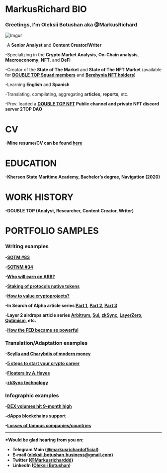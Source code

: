 # <b>MarkusRichard BIO</b>

### Greetings, I'm <b>Oleksii Botushan aka @MarkusRichard</b>

![Imgur](https://i.imgur.com/cdFr4Fdm.jpg?2)

-A <b>Senior Analyst</b> and <b>Content Creator/Writer</b>

-Specializing in the <b>Crypto Market Analysis</b>, <b>On-Chain analysis</b>, <b>Macroeconomy</b>, <b>NFT</b>, and <b>DeFi</b>

-Creator of the <b>State of The Market</b> and <b>State of The NFT Market</b> (available for <b>[DOUBLE TOP Squad members](https://doubletop.gitbook.io/bot/start/chto-takoe-2top-squad)</b> and <b>[Berehynia NFT holders](https://opensea.io/collection/berehynianft)</b>)

-Learning <b>English</b> and <b>Spanish</b>

-Translating, compilating, aggregating <b>articles</b>, <b>reports</b>, etc.

-Prev. leaded a <b>[DOUBLE TOP NFT](https://t.me/doubletop_nft)<b> Public channel and private NFT discord server <b>2TOP DAO<b>

# <b>CV</b> 

-Mine resume/CV can be found <b>[here](https://docs.google.com/document/d/1-7dL5RzOFez0DoRPec-iFwYsbBgwEIdj17kmD_WQbF4/edit?usp=sharing)</b> 


# <b>EDUCATION</b> 

-Kherson State Maritime Academy, Bachelor’s degree, <b>Navigation</b> (2020)


# <b>WORK HISTORY</b> 

-<b>DOUBLE TOP</b> (Analyst, Researcher, Content Creator, Writer)
  

# <b>PORTFOLIO SAMPLES</b>

### Writing examples

-[SOTM #83](https://2top.notion.site/SOTM-83-168c29226e8447c6ab0df531d0d180cd)

-[SOTNM #34](https://2top.notion.site/SOTNM-34-63b9ac917b46490e8c426ca07e2bb5e1)

-[Who will earn on ARB?](https://2top.notion.site/ARB-b8e78c63789d4118b7d6a723bfda446f)

-[Staking of protocols native tokens](https://2top.notion.site/6dca0733ffab4377a9079149f88f26f8)

-[How to value cryptoprojects?](https://2top.notion.site/3a9732154bbc40c9a6d7f3950d7cde7e)

-<b>In Search of Alpha<b> article series [Part 1](https://2top.notion.site/1-14cd92e2f3d44c988cd0cc1903a08a1e), [Part 2](https://2top.notion.site/2-bbf1992ce6bd4939a73a35cb5f380286), [Part 3](https://2top.notion.site/3-977bfd765ce3466b9b5580cd61b33f5a)

-<b>Layer 2 airdrops<b> article series [Arbitrum](https://2top.notion.site/Arbitrum-1447c3abfc52484484a85ab946575798), [Sui](https://2top.notion.site/Sui-8d595427f2b5412abd8e3805239c5eb2), [zkSync](https://2top.notion.site/zkSync-1fcedf02503c4b3a975554e581737b8c), [LayerZero](https://2top.notion.site/Layer-Zero-6559dee5f1ec498c9d5998e34b51d939), [Optimism](https://2top.notion.site/Optimism-545c38c8f91a432db760f6a3a6cb8360), etc.

-[How the FED became so powerful](https://2top.notion.site/b1abfa3ce6904d1093e94892a4c5bb02)
  
  
### Translation/Adaptation examples 
  
-[Scylla and Charybdis of modern money](https://2top.notion.site/cfd2d6e9a7ed414796b1f9e6843d5c1d)

-[5 steps to start your crypto career](https://2top.notion.site/5-0958865afc76438d95053d807228fcd1)

-[Floaters by A.Hayes](https://2top.notion.site/dcfed72a86e34b1fa0882bd2afea64b9)

-[zkSync technology](https://2top.notion.site/zkSync-9da92947c0ce4e768045d7c5fdc9e652)


### Infographic examples 

-[DEX volumes hit 9-month high](https://t.me/doubletop/5030)

-[dApps blockchains support](https://t.me/doubletop/4954)

-[Losses of famous companies/countries](https://t.me/doubletop/3874)
  

***

*Would be glad hearing from you on:
- Telegram Main ([@markusrichardofficial](https://t.me/markusrichardofficial))
- E-mail (oleksii.botushan.business@gmail.com)
- Twitter ([@Markusricharddd](https://twitter.com/markusricharddd))
- LinkedIn ([Oleksii Botushan](https://www.linkedin.com/in/oleksii-botushan/))
